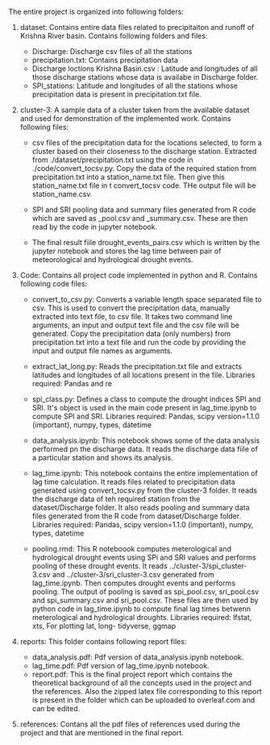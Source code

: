 The entire project is organized into following folders:

1. dataset: Contains entire data files related to precipitaiton and runoff of Krishna River basin. Contains following folders and files:
	- Discharge: Discharge csv files of all the stations
	- precipitation.txt: Contains precipitation data
	- Discharge loctions Krishna Basin.csv : Latitude and longitudes of all those discharge stations whose data is availabe in Discharge folder.
	- SPI_stations: Latitude and longitudes of all the stations whose precipitation data is present in precipitation.txt file.
	
2. cluster-3: A sample data of a cluster taken from the available dataset and used for demonstration of the implemented work. Contains following files:

	- csv files of the precipitation data for the locations selected, to form a cluster based on their closeness to the discharge station. Extracted from ./dataset/precipitation.txt using the code in ./code/convert_tocsv.py. Copy the data of the required station from precipitation.txt into a station_name.txt file. Then give this station_name.txt file in t convert_tocsv code. THe output file will be station_name.csv.
	
	- SPI and SRI pooling data and summary files generated from R code which are saved as _pool.csv and _summary.csv. These are then read by the code in jupyter notebook.
	
	- The final result fiile drought_events_pairs.csv which is written by the jupyter notebook and stores the lag time between pair of meteorological and hydrological drought events.
	
3. Code: Contains all project code implemented in python and R. Contains following code files:

	- convert_to_csv.py: Converts a variable length space separated file to csv. This is used to convert the precipitation data, manually extracted into text file, to csv file. It takes two command line arguments, an input and output text file and the csv file will be generated. Copy the precipitation data (only numbers) from precipitation.txt into a text file and run the code by providing the input and output file names as arguments.
	
	- extract_lat_long.py: Reads the precipitation.txt file and extracts latitudes and longitudes of all locations present in the file.
	Libraries required: Pandas and re
	
	- spi_class.py: Defines a class to compute the drought indices SPI and SRI. It's object is used in the main code present in lag_time.ipynb to compute SPI and SRI.
	Libraries required: Pandas, scipy version=1.1.0 (important), numpy, types, datetime
	
	- data_analysis.ipynb: This notebook shows some of the data analysis performed pn the discharge data. It reads the discharge data fiile of a particular station and shows its analysis.
	
	- lag_time.ipynb: This notebook contains the entire implementation of lag time calculation. It reads files related to precipitation data generated using convert_tocsv.py from the cluster-3 folder. It reads the discharge data of teh required station from the dataset/Discharge folder. It also reads pooling and summary data files generated from the R code from dataset/Discharge folder.
	Libraries required: Pandas, scipy version=1.1.0 (important), numpy, types, datetime
	
	- pooling.rmd: This R noteboook computes meterological and hydrological drought events using SPi and SRI values and performs pooling of these drought events. It reads ../cluster-3/spi_cluster-3.csv and ../cluster-3/sri_cluster-3.csv generated from lag_time.ipynb. Then computes drought events and performs pooling. The output of pooling is saved as spi_pool.csv, sri_pool.csv  and spi_summary.csv and sri_pool.csv. These files are then used by python code in lag_time.ipynb to compute final lag times betwenn meterological and hydrological droughts.
	Libraries required: lfstat, xts, For plotting lat, long- tidyverse, ggmap
	
4. reports: This folder contains following report files:
	- data_analysis.pdf: Pdf version of data_analysis.ipynb notebook.
	- lag_time.pdf: Pdf version of lag_time.ipynb notebook.
	- report.pdf: This is the final project report which contains the theoretical background of all the concepts used in the project and the references. Also the zipped latex file corresponding to this report is present in the folder which can be uploaded to overleaf.com and can be edited.
	
5. references: Contans all the pdf files of references used during the project and that are mentioned in the final report.
